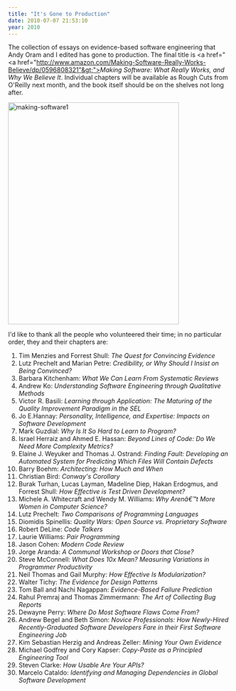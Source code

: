 ```yaml
---
title: "It's Gone to Production"
date: 2010-07-07 21:53:10
year: 2010
---
```

The collection of essays on evidence-based software engineering that Andy Oram and I edited has gone to production. The final title is <a href="&lt;a href="http://www.amazon.com/Making-Software-Really-Works-Believe/dp/0596808321"&gt;"><em>Making Software: What Really Works, and Why We Believe It</em></a>. Individual chapters will be available as Rough Cuts from O'Reilly next month, and the book itself should be on the shelves not long after.

<img title="making-software1" src="{{'/files/2010/07/making-software1.jpg' | relative_url}}" alt="making-software1" width="384" height="500" />

I'd like to thank all the people who volunteered their time; in no particular order, they and their chapters are:
<ol>
	<li>Tim Menzies and Forrest Shull: <em>The Quest for Convincing Evidence</em></li>
	<li>Lutz Prechelt and Marian Petre: <em>Credibility, or Why Should I Insist on Being Convinced?</em></li>
	<li>Barbara Kitchenham: <em>What We Can Learn From Systematic Reviews</em></li>
	<li>Andrew Ko: <em>Understanding Software Engineering through Qualitative Methods</em></li>
	<li>Victor R. Basili: <em>Learning through Application: The Maturing of the Quality Improvement Paradigm in the SEL</em></li>
	<li>Jo E.Hannay: <em>Personality, Intelligence, and Expertise: Impacts on Software Development</em></li>
	<li>Mark Guzdial: <em>Why Is It So Hard to Learn to Program?</em></li>
	<li>Israel Herraiz and Ahmed E. Hassan: <em>Beyond Lines of Code: Do We Need More Complexity Metrics?</em></li>
	<li>Elaine J. Weyuker and Thomas J. Ostrand: <em>Finding Fault: Developing an Automated System for Predicting Which Files Will Contain Defects</em></li>
	<li>Barry Boehm: <em>Architecting: How Much and When</em></li>
	<li>Christian Bird: <em>Conway's Corollary</em></li>
	<li>Burak Turhan, Lucas Layman, Madeline Diep, Hakan Erdogmus, and Forrest Shull: <em>How Effective is Test Driven Development?</em></li>
	<li>Michele A. Whitecraft and Wendy M. Williams: <em>Why Arenâ€™t More Women in Computer Science?</em></li>
	<li>Lutz Prechelt: <em>Two Comparisons of Programming Languages</em></li>
	<li>Diomidis Spinellis: <em>Quality Wars: Open Source vs. Proprietary Software</em></li>
	<li>Robert DeLine: <em>Code Talkers</em></li>
	<li>Laurie Williams: <em>Pair Programming</em></li>
	<li>Jason Cohen: <em>Modern Code Review</em></li>
	<li>Jorge Aranda: <em>A Communal Workshop or Doors that Close?</em></li>
	<li>Steve McConnell: <em>What Does 10x Mean? Measuring Variations in Programmer Productivity</em></li>
	<li>Neil Thomas and Gail Murphy: <em>How Effective Is Modularization?</em></li>
	<li>Walter Tichy: <em>The Evidence for Design Patterns</em></li>
	<li>Tom Ball and Nachi Nagappan: <em>Evidence-Based Failure Prediction</em></li>
	<li>Rahul Premraj and Thomas Zimmermann: <em>The Art of Collecting Bug Reports</em></li>
	<li>Dewayne Perry: <em>Where Do Most Software Flaws Come From?</em></li>
	<li>Andrew Begel and Beth Simon: <em>Novice Professionals: How Newly-Hired Recently-Graduated Software Developers Fare in their First Software Engineering Job</em></li>
	<li>Kim Sebastian Herzig and Andreas Zeller: <em>Mining Your Own Evidence</em></li>
	<li>Michael Godfrey and Cory Kapser: <em>Copy-Paste as a Principled Engineering Tool</em></li>
	<li>Steven Clarke: <em>How Usable Are Your APIs?</em></li>
	<li>Marcelo Cataldo: <em>Identifying and Managing Dependencies in Global Software Development</em></li>
</ol>
